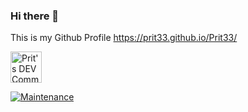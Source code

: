 ### Hi there 👋

This is my Github Profile 
https://prit33.github.io/Prit33/


<a href="https://dev.to/prit33">
  <img src="https://d2fltix0v2e0sb.cloudfront.net/dev-badge.svg" alt="Prit's DEV Community Profile" height="50" width="50">
</a>

 [![Maintenance](https://img.shields.io/badge/Maintained%3F-yes-green.svg)](https://GitHub.com/Prit33/Web-Dev/graphs/commit-activity)

